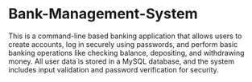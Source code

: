 # Bank-Management-System
This is a command-line based banking application that allows users to create accounts, log in securely using passwords, and perform basic banking operations like checking balance, depositing, and withdrawing money. All user data is stored in a MySQL database, and the system includes input validation and password verification for security.
